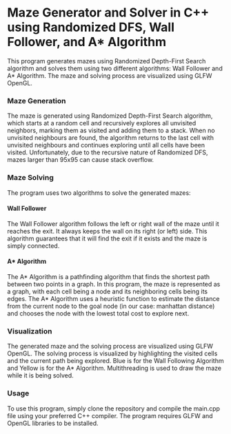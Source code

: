 # Maze Generator and Solver in C++ using Randomized DFS, Wall Follower, and A* Algorithm
This program generates mazes using Randomized Depth-First Search algorithm and solves them using two different algorithms: Wall Follower and A* Algorithm. The maze and solving process are visualized using GLFW OpenGL.

### Maze Generation
The maze is generated using Randomized Depth-First Search algorithm, which starts at a random cell and recursively explores all unvisited neighbors, marking them as visited and adding them to a stack. When no unvisited neighbours are found, the algorithm returns to the last cell with unvisited neighbours and continues exploring until all cells have been visited. Unfortunately, due to the recursive nature of Randomized DFS, mazes larger than 95x95 can cause stack overflow.

### Maze Solving
The program uses two algorithms to solve the generated mazes:

#### Wall Follower
The Wall Follower algorithm follows the left or right wall of the maze until it reaches the exit. It always keeps the wall on its right (or left) side. This algorithm guarantees that it will find the exit if it exists and the maze is simply connected.

#### A* Algorithm
The A* Algorithm is a pathfinding algorithm that finds the shortest path between two points in a graph. In this program, the maze is represented as a graph, with each cell being a node and its neighboring cells being its edges. The A* Algorithm uses a heuristic function to estimate the distance from the current node to the goal node (in our case: manhattan distance) and chooses the node with the lowest total cost to explore next.

### Visualization
The generated maze and the solving process are visualized using GLFW OpenGL. The solving process is visualized by highlighting the visited cells and the current path being explored. Blue is for the Wall Following Algorithm and Yellow is for the A* Algorithm. Multithreading is used to draw the maze while it is being solved.

### Usage
To use this program, simply clone the repository and compile the main.cpp file using your preferred C++ compiler. The program requires GLFW and OpenGL libraries to be installed. 
